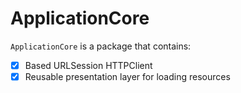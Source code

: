 # ApplicationCore

`ApplicationCore` is a package that contains:

- [X] Based URLSession HTTPClient
- [X] Reusable presentation layer for loading resources
